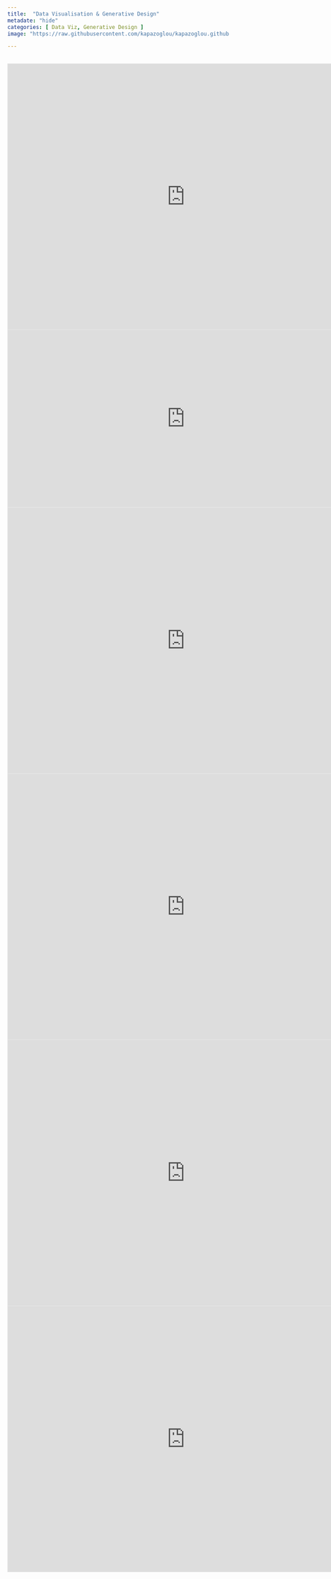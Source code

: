 ```yaml
---
title:  "Data Visualisation & Generative Design"
metadate: "hide"
categories: [ Data Viz, Generative Design ]
image: "https://raw.githubusercontent.com/kapazoglou/kapazoglou.github.io/refs/heads/master/assets/images/item/tsumego.png"

---
```

<br>

<iframe style="border: 1px solid rgba(0, 0, 0, 0.1);" width="800" height="600" src="https://kapazoglou.github.io/assets/sites/changes/zhouyi.html" allowfullscreen></iframe>

<br>

<iframe style="border: 1px solid rgba(0, 0, 0, 0.1);" width="800" height="400" src="https://kapazoglou.github.io/assets/sites/poly/index.html" allowfullscreen></iframe>

<br>

<iframe style="border: 1px solid rgba(0, 0, 0, 0.1);" width="800" height="600" src="https://kapazoglou.github.io/assets/sites/1001/index.html" allowfullscreen></iframe>

<br>

<iframe style="border: 1px solid rgba(0, 0, 0, 0.1);" width="800" height="600" src="https://kapazoglou.github.io/assets/sites/77/dice.html" allowfullscreen></iframe>

<br>

<iframe style="border: 1px solid rgba(0, 0, 0, 0.1);" width="800" height="600" src="https://kapazoglou.github.io/assets/sites/77/sistra.html" allowfullscreen></iframe>

<br>

<iframe style="border: 1px solid rgba(0, 0, 0, 0.1);" width="800" height="600" src="https://kapazoglou.gitlab.io/gold/" allowfullscreen></iframe>